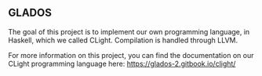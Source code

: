 ## GLADOS

The goal of this project is to implement our own programming language, in Haskell, which we called CLight. Compilation is handled through LLVM.

For more information on this project, you can find the documentation on our CLight programming language here: https://glados-2.gitbook.io/clight/
